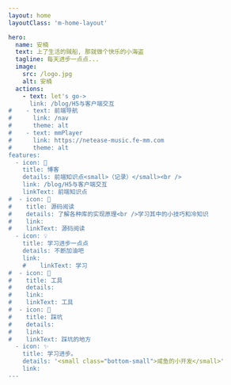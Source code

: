 ```yaml
---
layout: home
layoutClass: 'm-home-layout'

hero:
  name: 安楠
  text: 上了生活的贼船, 那就做个快乐的小海盗
  tagline: 每天进步一点点...
  image:
    src: /logo.jpg
    alt: 安楠
  actions:
    - text: let's go->
      link: /blog/H5与客户端交互
#    - text: 前端导航
#      link: /nav
#      theme: alt
#    - text: mmPlayer
#      link: https://netease-music.fe-mm.com
#      theme: alt
features:
  - icon: 📖
    title: 博客
    details: 前端知识点<small>（记录）</small><br />
    link: /blog/H5与客户端交互
    linkText: 前端知识点
#  - icon: 📘
#    title: 源码阅读
#    details: 了解各种库的实现原理<br />学习其中的小技巧和冷知识
#    link: 
#    linkText: 源码阅读
  - icon: 💡
    title: 学习进步一点点
    details: 不断加油吧
    link: 
    #    linkText: 学习
#  - icon: 🧰
#    title: 工具
#    details: 
#    link: 
#    linkText: 工具
#  - icon: 🐞
#    title: 踩坑
#    details: 
#    link: 
#    linkText: 踩坑的地方
  - icon: ✨
    title: 学习进步。
    details: '<small class="bottom-small">咸鱼的小开发</small>'
    link:
---
```


<style>
.m-home-layout .image-src:hover {
}

.m-home-layout .image-src {
  /*border-radius: 999px;*/
}

.m-home-layout .details small {
  opacity: 0.8;
}

.m-home-layout .item:last-child .details {
  display: flex;
  justify-content: flex-end;
  align-items: end;
}

:root {
  --vp-home-hero-name-color: transparent;
  --vp-home-hero-name-background: -webkit-linear-gradient(120deg, #bd34fe, #41d1ff);
  --vp-c-brand: #646cff;
  --vp-c-text-dark-1: rgba(255, 255, 255, .87);
  --vp-c-brand-light: #747bff;
  --vp-c-brand-light: #747bff;
  --vp-c-brand-dark:#747bff;
  --vp-c-brand-lighter:#747bff;
}
</style>
